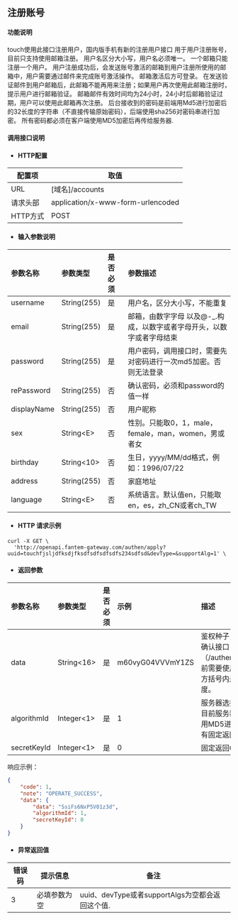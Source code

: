 ## 注册账号

#### 功能说明

touch使用此接口注册用户，国内版手机有新的注册用户接口
用于用户注册账号，目前只支持使用邮箱注册。
用户名区分大小写，用户名必须唯一。
一个邮箱只能注册一个用户。
用户注册成功后，会发送账号激活的邮箱到用户注册所使用的邮箱中，用户需要通过邮件来完成账号激活操作。
邮箱激活后方可登录。
在发送验证邮件到用户邮箱后，此邮箱不能再用来注册；如果用户再次使用此邮箱注册时，提示用户进行邮箱验证。
邮箱邮件有效时间均为24小时，24小时后邮箱验证过期，用户可以使用此邮箱再次注册。
后台接收到的密码是前端用Md5进行加密后的32长度的字符串（不直接传输原始密码），后端使用sha256对密码串进行加密。
所有密码都必须在客户端使用MD5加密后再传给服务器.

#### 调用接口说明

* #### HTTP配置

| 配置项 | 取值 |
| --- | --- |
| URL | \[域名\]/accounts |
| 请求头部 | application/x-www-form-urlencoded|
| HTTP方式 | POST |

* #### 输入参数说明

| 参数名称 | 参数类型 | 是否必须 | 参数描述 |
| :--- | :--- | :--- | :--- |
| username | String\(255\) | 是 | 用户名，区分大小写，不能重复 |
| email | String\(255\) | 是 | 邮箱，由数字字母 以及@-_.构成，以数字或者字母开头，以数字或者字母结束 |
| password | String\(255\) | 是 | 用户密码，调用接口时，需要先对密码进行一次md5加密。否则无法登录 |
| rePassword | String\(255\) | 否 | 确认密码，必须和password的值一样 |
| displayName | String\(255\) | 否 | 用户昵称  |
| sex | String&lt;E&gt; | 否 | 性别。只能取0，1，male，female，man，women，男或者女 |
| birthday | String&lt;10&gt; | 否 | 生日，yyyy/MM/dd格式，例如：1996/07/22 |
| address | String\(255\) | 否 | 家庭地址 |
| language | String&lt;E&gt; | 否 | 系统语言。默认值en，只能取en，es，zh_CN或者ch_TW |

* #### HTTP 请求示例

```
curl -X GET \
  'http://openapi.fantem-gateway.com/authen/apply?uuid=touchfjsljdfksdjfksdfsdfsdfsdfs234sdfsd&devType=&supportAlg=1' \
```

* #### 返回参数

| 参数名称 | 参数类型 | 是否必须 | 示例 | 描述 |
| :--- | :--- | :--- | :--- | :--- |
| data | String&lt;16&gt; | 是 | m60vyG04VVVmY1ZS | 鉴权种子，调用鉴权确认接口（/authen/confirm）前需要使用这个值。方括号内是固定长度。 |
| algorithmId | Integer&lt;1&gt; | 是 | 1 | 服务器选择的协议。目前服务器只支持使用MD5进行加密，所有固定返回1 |
| secretKeyId | Integer&lt;1&gt; | 是 | 0 | 固定返回0 |

响应示例：

```json
{
    "code": 1,
    "note": "OPERATE_SUCCESS",
    "data": {
        "data": "SsiFs6NxP5V01z3d",
        "algorithmId": 1,
        "secretKeyId": 0
    }
}
```

* #### 异常返回值

| 错误码 | 提示信息 | 备注 |
| --- | --- | --- |
| 3 | 必填参数为空 | uuid、devType或者supportAlgs为空都会返回这个值. |



